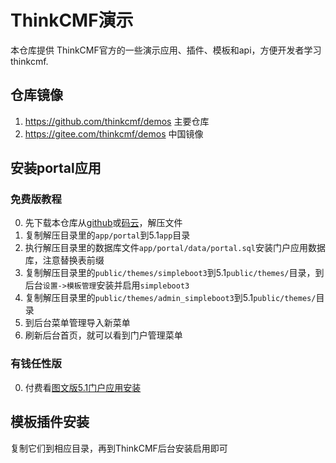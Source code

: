 # ThinkCMF演示
本仓库提供 ThinkCMF官方的一些演示应用、插件、模板和api，方便开发者学习 thinkcmf.

## 仓库镜像
1. https://github.com/thinkcmf/demos 主要仓库
2. https://gitee.com/thinkcmf/demos 中国镜像


## 安装portal应用
### 免费版教程
0. 先下载本仓库从[github](https://github.com/thinkcmf/demos/archive/master.zip)或[码云](https://gitee.com/thinkcmf/demos/repository/archive/master.zip)，解压文件
1. 复制解压目录里的`app/portal`到5.1`app`目录
2. 执行解压目录里的数据库文件`app/portal/data/portal.sql`安装门户应用数据库，注意替换表前缀
3. 复制解压目录里的`public/themes/simpleboot3`到5.1`public/themes/`目录，到后台`设置->模板管理`安装并启用`simpleboot3`
4. 复制解压目录里的`public/themes/admin_simpleboot3`到5.1`public/themes/`目录
5. 到后台菜单管理导入新菜单
6. 刷新后台首页，就可以看到门户管理菜单
### 有钱任性版
0. 付费看[图文版5.1门户应用安装](https://www.kancloud.cn/thinkcmf/faq/1005840)

## 模板插件安装
复制它们到相应目录，再到ThinkCMF后台安装启用即可

